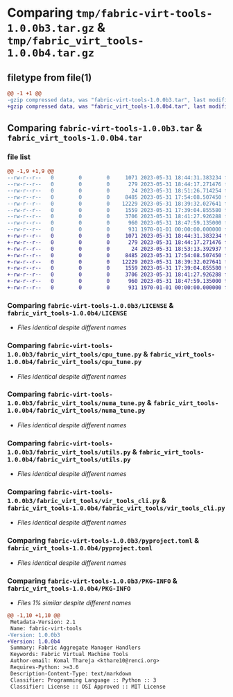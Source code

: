 # Comparing `tmp/fabric-virt-tools-1.0.0b3.tar.gz` & `tmp/fabric_virt_tools-1.0.0b4.tar.gz`

## filetype from file(1)

```diff
@@ -1 +1 @@
-gzip compressed data, was "fabric-virt-tools-1.0.0b3.tar", last modified: Wed May 31 18:51:38 2023, max compression
+gzip compressed data, was "fabric_virt_tools-1.0.0b4.tar", last modified: Fri Jan  1 00:00:00 2016, max compression
```

## Comparing `fabric-virt-tools-1.0.0b3.tar` & `fabric_virt_tools-1.0.0b4.tar`

### file list

```diff
@@ -1,9 +1,9 @@
--rw-r--r--   0        0        0     1071 2023-05-31 18:44:31.383234 fabric-virt-tools-1.0.0b3/LICENSE
--rw-r--r--   0        0        0      279 2023-05-31 18:44:17.271476 fabric-virt-tools-1.0.0b3/README.md
--rw-r--r--   0        0        0       24 2023-05-31 18:51:26.714254 fabric-virt-tools-1.0.0b3/fabric_virt_tools/__init__.py
--rw-r--r--   0        0        0     8485 2023-05-31 17:54:08.507450 fabric-virt-tools-1.0.0b3/fabric_virt_tools/cpu_tune.py
--rw-r--r--   0        0        0    12229 2023-05-31 18:39:32.027641 fabric-virt-tools-1.0.0b3/fabric_virt_tools/numa_tune.py
--rw-r--r--   0        0        0     1559 2023-05-31 17:39:04.855580 fabric-virt-tools-1.0.0b3/fabric_virt_tools/utils.py
--rw-r--r--   0        0        0     3706 2023-05-31 18:41:27.926288 fabric-virt-tools-1.0.0b3/fabric_virt_tools/vir_tools_cli.py
--rw-r--r--   0        0        0      960 2023-05-31 18:47:59.135000 fabric-virt-tools-1.0.0b3/pyproject.toml
--rw-r--r--   0        0        0      931 1970-01-01 00:00:00.000000 fabric-virt-tools-1.0.0b3/PKG-INFO
+-rw-r--r--   0        0        0     1071 2023-05-31 18:44:31.383234 fabric_virt_tools-1.0.0b4/LICENSE
+-rw-r--r--   0        0        0      279 2023-05-31 18:44:17.271476 fabric_virt_tools-1.0.0b4/README.md
+-rw-r--r--   0        0        0       24 2023-05-31 18:53:13.392937 fabric_virt_tools-1.0.0b4/fabric_virt_tools/__init__.py
+-rw-r--r--   0        0        0     8485 2023-05-31 17:54:08.507450 fabric_virt_tools-1.0.0b4/fabric_virt_tools/cpu_tune.py
+-rw-r--r--   0        0        0    12229 2023-05-31 18:39:32.027641 fabric_virt_tools-1.0.0b4/fabric_virt_tools/numa_tune.py
+-rw-r--r--   0        0        0     1559 2023-05-31 17:39:04.855580 fabric_virt_tools-1.0.0b4/fabric_virt_tools/utils.py
+-rw-r--r--   0        0        0     3706 2023-05-31 18:41:27.926288 fabric_virt_tools-1.0.0b4/fabric_virt_tools/vir_tools_cli.py
+-rw-r--r--   0        0        0      960 2023-05-31 18:47:59.135000 fabric_virt_tools-1.0.0b4/pyproject.toml
+-rw-r--r--   0        0        0      931 1970-01-01 00:00:00.000000 fabric_virt_tools-1.0.0b4/PKG-INFO
```

### Comparing `fabric-virt-tools-1.0.0b3/LICENSE` & `fabric_virt_tools-1.0.0b4/LICENSE`

 * *Files identical despite different names*

### Comparing `fabric-virt-tools-1.0.0b3/fabric_virt_tools/cpu_tune.py` & `fabric_virt_tools-1.0.0b4/fabric_virt_tools/cpu_tune.py`

 * *Files identical despite different names*

### Comparing `fabric-virt-tools-1.0.0b3/fabric_virt_tools/numa_tune.py` & `fabric_virt_tools-1.0.0b4/fabric_virt_tools/numa_tune.py`

 * *Files identical despite different names*

### Comparing `fabric-virt-tools-1.0.0b3/fabric_virt_tools/utils.py` & `fabric_virt_tools-1.0.0b4/fabric_virt_tools/utils.py`

 * *Files identical despite different names*

### Comparing `fabric-virt-tools-1.0.0b3/fabric_virt_tools/vir_tools_cli.py` & `fabric_virt_tools-1.0.0b4/fabric_virt_tools/vir_tools_cli.py`

 * *Files identical despite different names*

### Comparing `fabric-virt-tools-1.0.0b3/pyproject.toml` & `fabric_virt_tools-1.0.0b4/pyproject.toml`

 * *Files identical despite different names*

### Comparing `fabric-virt-tools-1.0.0b3/PKG-INFO` & `fabric_virt_tools-1.0.0b4/PKG-INFO`

 * *Files 1% similar despite different names*

```diff
@@ -1,10 +1,10 @@
 Metadata-Version: 2.1
 Name: fabric-virt-tools
-Version: 1.0.0b3
+Version: 1.0.0b4
 Summary: Fabric Aggregate Manager Handlers
 Keywords: Fabric Virtual Machine Tools
 Author-email: Komal Thareja <kthare10@renci.org>
 Requires-Python: >=3.6
 Description-Content-Type: text/markdown
 Classifier: Programming Language :: Python :: 3
 Classifier: License :: OSI Approved :: MIT License
```

